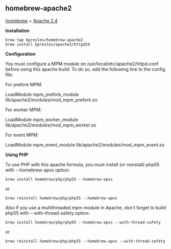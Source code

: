 homebrew-apache2
----------------

[homebrew][h] + [Apache 2.4][a]

[h]: https://github.com/mxcl/homebrew
[a]: https://httpd.apache.org/

**Installation**

    brew tap bpresles/homebrew-apache2
    brew install bpresles/apache2/httpd24

**Configuration**

You must configure a MPM module on /usr/local/etc/apache2/httpd.conf before using this apache build.
To do so, add the following line to the config file:

For prefork MPM:

LoadModule mpm_prefork_module lib/apache2/modules/mod_mpm_prefork.so

For worker MPM:

LoadModule mpm_worker_module lib/apache2/modules/mod_mpm_worker.so

For event MPM:

LoadModule mpm_event_module lib/apache2/modules/mod_mpm_event.so

**Using PHP**

To use PHP with this apache formula, you must install (or reinstall) php55 with --homebrew-apxs option:

    brew install homebrew/php/php55 --homebrew-apxs

or

    brew reinstall homebrew/php/php55 --homebrew-apxs	

Also if you use a multithreaded mpm module in Apache, don't forget to build php55 with --with-thread-safety option:

    brew install homebrew/php/php55 --homebrew-apxs --with-thread-safety

or

    brew reinstall homebrew/php/php55 --homebrew-apxs --with-thread-safety
